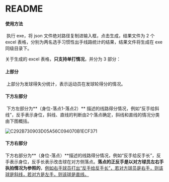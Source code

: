 # README

#### 使用方法

​	执行 exe，将 json 文件绝对路径复制进输入框，点击生成，结果文件为 2 个 excel 表格，分别为两名选手习惯性出手线路统计的结果，结果文件将生成在 exe 同级目录下。

关于生成的 excel 表格，**只支持单打情况**，并分为 3 部分：

#### 上部分

​	上部分为发球得失分统计，表示运动员在发球轮得分的情况。

#### 	下方左部分

​	下方左部分为**（身位-落点1-落点2）** 描述的线路得分情况，例如“反手给斜线”，反手表示身位，斜线、直线的判断由2个落点确定，斜线和直线的情况分类由下图概括。

![C292B730903D05A56C094070B1ECF371](https://user-images.githubusercontent.com/55648333/145686011-81016830-1428-47cd-920b-50aca60a789d.png)

#### 下方右部分

​	下方右部分为**（身位-落点）**描述的线路得分情况，例如“反手给反手长”，反手表示身位，反手长表示改击球在对方侧落点。**落点的正反手是以对方球员左右手执拍情况为参照的**，<u>例如右手球员打出“反手给反手长”，若对方球员是右手，则该球是斜线，若对方是左手，则该球是直线。</u>

